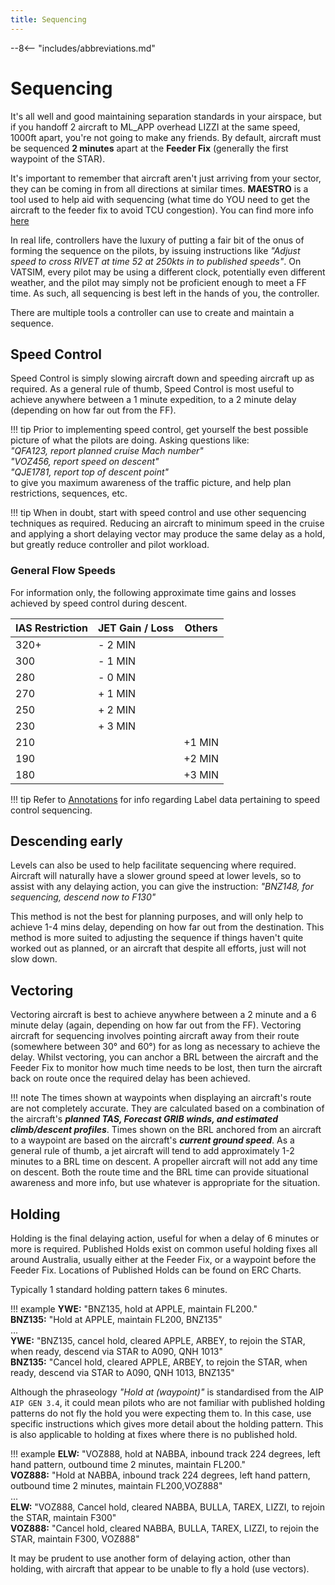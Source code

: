 ```yaml
---
title: Sequencing
---
```


--8<-- "includes/abbreviations.md"

# Sequencing

It's all well and good maintaining separation standards in your airspace, but if you handoff 2 aircraft to ML_APP overhead LIZZI at the same speed, 1000ft apart, you're not going to make any friends. By default, aircraft must be sequenced **2 minutes** apart at the **Feeder Fix** (generally the first waypoint of the STAR).  

It's important to remember that aircraft aren't just arriving from your sector, they can be coming in from all directions at similar times. **MAESTRO** is a tool used to help aid with sequencing (what time do YOU need to get the aircraft to the feeder fix to avoid TCU congestion). You can find more info [here](../../controller-skills/maestro)

In real life, controllers have the luxury of putting a fair bit of the onus of forming the sequence on the pilots, by issuing instructions like *"Adjust speed to cross RIVET at time 52 at 250kts in to published speeds"*. On VATSIM, every pilot may be using a different clock, potentially even different weather, and the pilot may simply not be proficient enough to meet a FF time. As such, all sequencing is best left in the hands of you, the controller.

There are multiple tools a controller can use to create and maintain a sequence.

## Speed Control
Speed Control is simply slowing aircraft down and speeding aircraft up as required. As a general rule of thumb, Speed Control is most useful to achieve anywhere between a 1 minute expedition, to a 2 minute delay (depending on how far out from the FF).

!!! tip
    Prior to implementing speed control, get yourself the best possible picture of what the pilots are doing. Asking questions like:  
    *"QFA123, report planned cruise Mach number"  
    "VOZ456, report speed on descent"  
    "QJE1781, report top of descent point"*  
    to give you maximum awareness of the traffic picture, and help plan restrictions, sequences, etc.

!!! tip
    When in doubt, start with speed control and use other sequencing techniques as required.  Reducing an aircraft to minimum speed in the cruise and applying a short delaying vector may produce the same delay as a hold, but greatly reduce controller and pilot workload.
### General Flow Speeds
For information only, the following approximate time gains and losses achieved by speed control during descent.

| IAS Restriction | JET Gain / Loss | Others |
| ---- | -------- | -------|
| 320+ | - 2 MIN |  |
| 300  | - 1 MIN |  |
| 280  | - 0 MIN |  |
| 270  | + 1 MIN |  |
| 250  | + 2 MIN |  |
| 230  | + 3 MIN |  |
| 210  |  | +1 MIN |
| 190  |  | +2 MIN |
| 180  |  | +3 MIN |

!!! tip
    Refer to [Annotations](../../controller-skills/Annotations/#sequencing) for info regarding Label data pertaining to speed control sequencing.
## Descending early
Levels can also be used to help facilitate sequencing where required. Aircraft will naturally have a slower ground speed at lower levels, so to assist with any delaying action, you can give the instruction:
*"BNZ148, for sequencing, descend now to F130"*

This method is not the best for planning purposes, and will only help to achieve 1-4 mins delay, depending on how far out from the destination. This method is more suited to adjusting the sequence if things haven't quite worked out as planned, or an aircraft that despite all efforts, just will not slow down.
## Vectoring
Vectoring aircraft is best to achieve anywhere between a 2 minute and a 6 minute delay (again, depending on how far out from the FF). Vectoring aircraft for sequencing involves pointing aircraft away from their route (somewhere between 30° and 60°) for as long as necessary to achieve the delay. Whilst vectoring, you can anchor a BRL between the aircraft and the Feeder Fix to monitor how much time needs to be lost, then turn the aircraft back on route once the required delay has been achieved.

!!! note
    The times shown at waypoints when displaying an aircraft's route are not completely accurate. They are calculated based on a combination of the aircraft's ***planned TAS, Forecast GRIB winds, and estimated climb/descent profiles***. Times shown on the BRL anchored from an aircraft to a waypoint are based on the aircraft's ***current ground speed***. As a general rule of thumb, a jet aircraft will tend to add approximately 1-2 minutes to a BRL time on descent. A propeller aircraft will not add any time on descent. Both the route time and the BRL time can provide situational awareness and more info, but use whatever is appropriate for the situation.

## Holding
Holding is the final delaying action, useful for when a delay of 6 minutes or more is required. Published Holds exist on common useful holding fixes all around Australia, usually either at the Feeder Fix, or a waypoint before the Feeder Fix. Locations of Published Holds can be found on ERC Charts.

Typically 1 standard holding pattern takes 6 minutes.

!!! example
    **YWE:** "BNZ135, hold at APPLE, maintain FL200."  
    **BNZ135:** "Hold at APPLE, maintain FL200, BNZ135"  
    ...  
    **YWE:** "BNZ135, cancel hold, cleared APPLE, ARBEY, to rejoin the STAR, when ready, descend via STAR to A090, QNH 1013"  
    **BNZ135:** "Cancel hold, cleared APPLE, ARBEY, to rejoin the STAR, when ready, descend via STAR to A090, QNH 1013, BNZ135" 

Although the phraseology *"Hold at (waypoint)"* is standardised from the AIP `AIP GEN 3.4`, it could mean pilots who are not familiar with published holding patterns do not fly the hold you were expecting them to. In this case, use specific instructions which gives more detail about the holding pattern. This is also applicable to holding at fixes where there is no published hold.

!!! example
    **ELW:** "VOZ888, hold at NABBA, inbound track 224 degrees, left hand pattern, outbound time 2 minutes, maintain FL200."  
    **VOZ888:** "Hold at NABBA, inbound track 224 degrees, left hand pattern, outbound time 2 minutes, maintain FL200,VOZ888"  
    ...  
    **ELW:** "VOZ888, Cancel hold, cleared NABBA, BULLA, TAREX, LIZZI, to rejoin the STAR, maintain F300"  
    **VOZ888:** "Cancel hold, cleared NABBA, BULLA, TAREX, LIZZI, to rejoin the STAR, maintain F300, VOZ888"

It may be prudent to use another form of delaying action, other than holding, with aircraft that appear to be unable to fly a hold (use vectors).